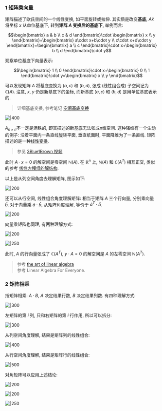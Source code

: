 

### 1 矩阵乘向量

矩阵描述了欧氏空间的一个线性变换, 如平面旋转或拉伸. 其实质是改变**基底**, $A\hat{x}$ 将坐标 $x$ 从单位基底下, 转到**矩阵 $A$ 变换后的基底下**, 举例而言:

$$\begin{bmatrix}
a & b \\
c  & d
\end{bmatrix}\cdot \begin{bmatrix}
x \\
y
\end{bmatrix}=\begin{bmatrix}
a\cdot x+b\cdot y \\
c\cdot x+d\cdot y
\end{bmatrix}=\begin{bmatrix}
a \\
c
\end{bmatrix}\cdot x+\begin{bmatrix}
b \\
d
\end{bmatrix}\cdot y$$

观察单位基底下向量表示: 

$$\begin{bmatrix}
1 \\
0
\end{bmatrix}\cdot x+\begin{bmatrix}
0 \\
1
\end{bmatrix}\cdot y=\begin{bmatrix}
x \\
y
\end{bmatrix}$$

可以发现矩阵 $A$ 将基底变换为 $(a, c)$ 和 $(b,d)$, 张成 (线性组合成) 子空间记为 $\mathbb{C}(A)$. 注意, $x,\ y$ 仍是新基底下的坐标, 而新基底 $(a,c)$ 和 $(b,d)$ 是用单位基底表示的. 

> 详细基底变换, 参考笔记 [空间基底变换](空间基底变换.md)

![|400](../../attach/Pasted%20image%2020230706215105.png)

$A_{n\times n}$不一定是满秩的, 即其描述的新基底无法张成n维空间. 这种降维有一个生动的例子: 沿着平面内一条直线旋转平面, 垂直纸面时, 平面降维为了一条直线. 矩阵描述的是一种[线性变换](线性变换.md).

> 参见 [3Blue1Brown 视频](https://www.bilibili.com/video/av6731067/?p=4)

此时 $A\cdot x=0$ 的解空间是零空间 $\mathbb{N}(A)$. 在 $\mathbb{R}^{n}$ 上, $\mathbb{N}(A)$ 和 $\mathbb{C}(A^{T})$ 相互正交, 类似的参考 [线性方程组的解结构](线性方程组解的结构.md).

以上是从列空间角度去理解矩阵, 图示如下:

![|200](../../attach/Pasted%20image%2020230803211656.png)

还可以从行空间, 线性组合角度理解矩阵: 相当于矩阵 $A$ 三个行向量, 分别乘向量 $\hat{b}$. 对于向量乘 $\hat{a}\cdot\hat{b}$, 从矩阵角度理解, 等价于 $\hat{a}^{T}\cdot\hat{b}$. 

![|200](../../attach/Pasted%20image%2020230803211628.png)

向量乘矩阵也同理, 有两种理解方式:

![|200](../../attach/Pasted%20image%2020230803212933.png)

![|250](../../attach/Pasted%20image%2020230803212938.png)

此时, $A$ 的行向量张成了 $\mathbb{C}(A^{T})$, $y\cdot A=0$ 的解空间是 $A$ 的左零空间 $\mathbb{N}(A^{T})$. 

> 参考 [the art of linear algebra](https://github.com/kenjihiranabe/The-Art-of-Linear-Algebra)  
> 参考 Linear Algebra For Everyone.


### 2 矩阵相乘

指矩阵相乘: $A\cdot B$, $A$ 决定结果行数, $B$ 决定结果列数. 有四种理解方式:

![|300](../../attach/Pasted%20image%2020230803221709.png)

左矩阵的第 $i$ 列, 只和右矩阵的第 $i$ 行作用, 所以可以拆分:

![|300](../../attach/Pasted%20image%2020230803221714.png)

从列空间角度理解, 结果是矩阵列的线性组合:

![|400](../../attach/Pasted%20image%2020230805212251.png)

从行空间角度理解, 结果是矩阵行的线性组合:

![|500](../../attach/Pasted%20image%2020230805212314.png)

对角矩阵可以应用上述结论:

![|200](../../attach/Pasted%20image%2020230805212830.png)

![|200](../../attach/Pasted%20image%2020230805212841.png)

![|250](../../attach/Pasted%20image%2020230805212850.png)